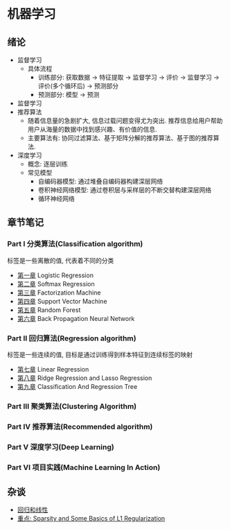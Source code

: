 # 机器学习

## 绪论
- 监督学习
    - 具体流程
        - 训练部分: 获取数据 → 特征提取 → 监督学习 → 评价 → 监督学习 → 评价(多个循环后) → 预测部分
        - 预测部分: 模型 → 预测
- 监督学习
- 推荐算法
    - 随着信息量的急剧扩大, 信息过载问题变得尤为突出. 推荐信息给用户帮助用户从海量的数据中找到感兴趣、有价值的信息.
    - 主要算法有: 协同过滤算法、基于矩阵分解的推荐算法、基于图的推荐算法.
- 深度学习
    - 概念: 逐层训练
    - 常见模型
        - 自编码器模型: 通过堆叠自编码器构建深层网络
        - 卷积神经网络模型: 通过卷积层与采样层的不断交替构建深层网络
        - 循环神经网络

## 章节笔记

### Part Ⅰ 分类算法(Classification algorithm)
标签是一些离散的值, 代表着不同的分类

- [第一章](ChapterNote/Chapter1-Logistic-Regression.md) Logistic Regression
- [第二章](ChapterNote/Chapter2-Softmax-Regression.md) Softmax Regression
- [第三章](ChapterNote/Chapter3-Factorization-Machine.md) Factorization Machine
- [第四章](ChapterNote/Chapter4-Support-Vector-Machine.md) Support Vector Machine
- [第五章](ChapterNote/Chapter5-Random-Forest.md) Random Forest
- [第六章](ChapterNote/Chapter6-Back-Propagation.md) Back Propagation Neural Network

### Part Ⅱ 回归算法(Regression algorithm)
标签是一些连续的值, 目标是通过训练得到样本特征到连续标签的映射

- [第七章](ChapterNote/Chapter7-Linear-Regression.md) Linear Regression
- [第八章](ChapterNote/Chapter8-RidgeAndLasso-Regression.md) Ridge Regression and Lasso Regression
- [第九章](ChapterNote/Chapter9-CART-Regression.md) Classification And Regression Tree

### Part Ⅲ 聚类算法(Clustering Algorithm)

### Part Ⅳ 推荐算法(Recommended algorithm)

### Part Ⅴ 深度学习(Deep Learning)

### Part Ⅵ 项目实践(Machine Learning In Action)

## 杂谈

- [回归和线性](https://blog.csdn.net/hzw19920329/article/details/77200475)
- [重点: Sparsity and Some Basics of L1 Regularization](http://freemind.pluskid.org/machine-learning/sparsity-and-some-basics-of-l1-regularization/#ed61992b37932e208ae114be75e42a3e6dc34cb3) 